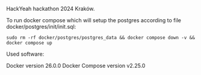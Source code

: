 HackYeah hackathon 2024 Kraków.

To run docker compose which will setup the postgres according to file docker/postgres/init/init.sql:

`sudo rm -rf docker/postgres/postgres_data && docker compose down -v && docker compose up`

Used software: 

Docker version 26.0.0
Docker Compose version v2.25.0
